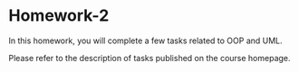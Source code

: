 # Homework-2

In this homework, you will complete a few tasks related to OOP and UML.

Please refer to the description of tasks published on the course homepage.